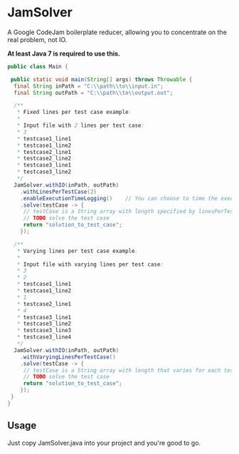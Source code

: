 JamSolver
=========
A Google CodeJam boilerplate reducer, allowing you to concentrate on the real problem, not IO.

__At least Java 7 is required to use this.__

```java
public class Main {

 public static void main(String[] args) throws Throwable {
  final String inPath = "C:\\path\\to\\input.in";
  final String outPath = "C:\\path\\to\\output.out";

  /**
   * Fixed lines per test case example.
   *
   * Input file with 2 lines per test case:
   * 3
   * testcase1_line1
   * testcase1_line2
   * testcase2_line1
   * testcase2_line2
   * testcase3_line1
   * testcase3_line2
   */
  JamSolver.withIO(inPath, outPath)
    .withLinesPerTestCase(2)
    .enableExecutionTimeLogging()    // You can choose to time the execution of your solution.
    .solve(testCase -> {
     // testCase is a String array with length specified by linesPerTestCase
     // TODO solve the test case
     return "solution_to_test_case";
    });

  /**
   * Varying lines per test case example.
   *
   * Input file with varying lines per test case:
   * 3
   * 2
   * testcase1_line1
   * testcase1_line2
   * 1
   * testcase2_line1
   * 4
   * testcase3_line1
   * testcase3_line2
   * testcase3_line3
   * testcase3_line4
   */
  JamSolver.withIO(inPath, outPath)
    .withVaryingLinesPerTestCase()
    .solve(testCase -> {
     // testCase is a String array with length that varies for each test case
     // TODO solve the test case
     return "solution_to_test_case";
    });
 }
}
```

Usage
-----
Just copy JamSolver.java into your project and you're good to go.